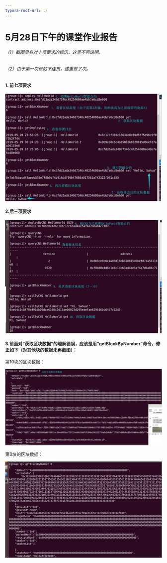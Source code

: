 ```yaml
---
typora-root-url: ./
---
```


# 5月28日下午的课堂作业报告

###### （1）截图里有对十项要求的标识，这里不再说明。

###### （2）由于第一次做的不连贯，遂重做了次。

#### 1. 前七项要求

![1-7](/images/Swhua/1-7.png)

#### 2.后三项要求

![8-10](/images/Swhua/8-10.png)

#### 3.前面对“获取区块数据”的理解错误，应该是用“getBlockByNumber"命令，修正如下（对其他块的数据未再截图）：

第10块的区块数据：

![revise2](/images/Swhua/revise2.png)

第0块的区块数据：

![revise1](/images/Swhua/revise1.png)